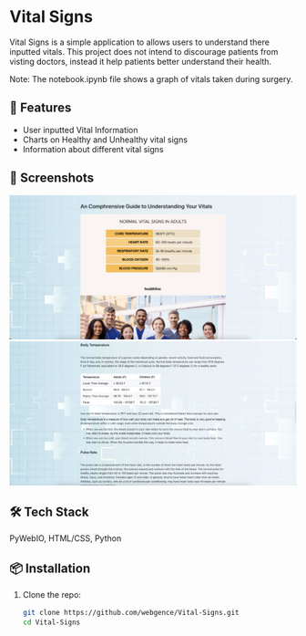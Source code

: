 # Vital Signs

Vital Signs is a simple application to allows users to understand there inputted vitals. This project does not intend to discourage patients from visting doctors, instead it help patients better understand their health.

Note: The notebook.ipynb file shows a graph of vitals taken during surgery.

## 🚀 Features

- User inputted Vital Information
- Charts on Healthy and Unhealthy vital signs
- Information about different vital signs

## 📸 Screenshots

![Screenshot 1](https://github.com/webgence/Vital-Signs/blob/main/ScreenShots/1.png)
![Screenshot 2](https://github.com/webgence/Vital-Signs/blob/main/ScreenShots/2.png)

## 🛠️ Tech Stack

PyWebIO, HTML/CSS, Python

## 📦 Installation

1. Clone the repo:
   ```bash
   git clone https://github.com/webgence/Vital-Signs.git
   cd Vital-Signs

